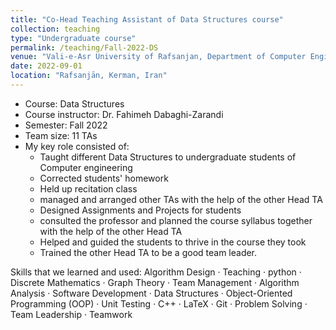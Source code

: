 ```yaml
---
title: "Co-Head Teaching Assistant of Data Structures course"
collection: teaching
type: "Undergraduate course"
permalink: /teaching/Fall-2022-DS
venue: "Vali-e-Asr University of Rafsanjan, Department of Computer Engineering"
date: 2022-09-01
location: "Rafsanjān, Kerman, Iran"
---
```


- Course: Data Structures
- Course instructor: Dr. Fahimeh Dabaghi-Zarandi
- Semester: Fall 2022
- Team size: 11 TAs
- My key role consisted of:
  - Taught different Data Structures to undergraduate students of Computer engineering
  - Corrected students' homework
  - Held up recitation class
  - managed and arranged other TAs with the help of the other Head TA
  - Designed Assignments and Projects for students
  - consulted the professor and planned the course syllabus together with the help of the other Head TA
  - Helped and guided the students to thrive in the course they took
  - Trained the other Head TA to be a good team leader.

Skills that we learned and used: Algorithm Design · Teaching · python · Discrete Mathematics · Graph Theory · Team Management · Algorithm Analysis · Software Development · Data Structures · Object-Oriented Programming (OOP) · Unit Testing · C++ · LaTeX · Git · Problem Solving · Team Leadership · Teamwork

<!-- ## More Info:
[Github Page](https://github.com/VRU-CE/Design_and_Analysis_of_Algorithms-4002) -->
